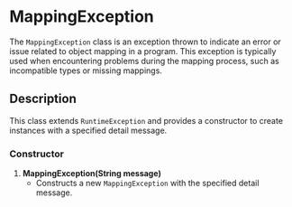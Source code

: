 # MappingException

The `MappingException` class is an exception thrown to indicate an error or issue related to object mapping in a
program. This exception is typically used when encountering problems during the mapping process, such as incompatible
types or missing mappings.

## Description

This class extends `RuntimeException` and provides a constructor to create instances with a specified detail message.

### Constructor

1. **MappingException(String message)**
    - Constructs a new `MappingException` with the specified detail message.
